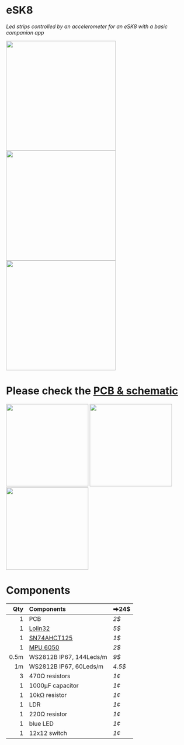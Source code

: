 # eSK8
*Led strips controlled by an accelerometer for an eSK8 with a basic companion app*

<img src="https://media.giphy.com/media/IhCHKo42Hx7WFkRmzQ/giphy.gif" height="300"> <img src="https://media.giphy.com/media/fY5xLxGayUptPZuTfG/giphy.gif" height="300"> <img src="https://media.giphy.com/media/RfYtkG17dUJyVmbPet/giphy.gif" height="300"> 

# Please check the [PCB & schematic](https://easyeda.com/seb.morin/esk8) 

<img src="https://i.imgur.com/27TWWlc.png" height="225"> <img src="https://i.imgur.com/bn5Pk2N.jpg" height="225"> <img src="https://i.imgur.com/fsrZ5Zs.jpg" height="225">

# Components 

Qty | Components | ⮕24$
---: | :---| :---
1| PCB| *2$*
1|[Lolin32](https://wiki.wemos.cc/products:lolin32:lolin32)| *5$*
1|[SN74AHCT125](https://www.ti.com/product/SN74AHCT125) | *1$*
1|[MPU 6050](https://invensense.tdk.com/products/motion-tracking/6-axis/mpu-6050/) | *2$*
0.5m|WS2812B IP67, 144Leds/m | *9$*
1m|WS2812B IP67, 60Leds/m | *4.5$*
3|470Ω resistors | *1¢*
1|1000μF capacitor | *1¢*
1|10kΩ resistor | *1¢*
1|LDR | *1¢*
1|220Ω resistor | *1¢*
1|blue LED | *1¢*
1|12x12 switch | *1¢*
